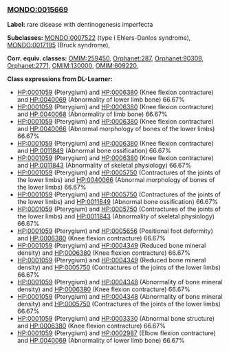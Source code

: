 
### [MONDO:0015669](http://purl.obolibrary.org/obo/MONDO_0015669)
**Label:** rare disease with dentinogenesis imperfecta

**Subclasses:** [MONDO:0007522](http://purl.obolibrary.org/obo/MONDO_0007522) (type i Ehlers-Danlos syndrome), [MONDO:0017195](http://purl.obolibrary.org/obo/MONDO_0017195) (Bruck syndrome), 

**Corr. equiv. classes:** [OMIM:259450](http://purl.obolibrary.org/obo/OMIM_259450), [Orphanet:287](http://www.orpha.net/ORDO/Orphanet_287), [Orphanet:90309](http://www.orpha.net/ORDO/Orphanet_90309), [Orphanet:2771](http://www.orpha.net/ORDO/Orphanet_2771), [OMIM:130000](http://purl.obolibrary.org/obo/OMIM_130000), [OMIM:609220](http://purl.obolibrary.org/obo/OMIM_609220), 

**Class expressions from DL-Learner:**

- [HP:0001059](http://purl.obolibrary.org/obo/HP_0001059) (Pterygium) and [HP:0006380](http://purl.obolibrary.org/obo/HP_0006380) (Knee flexion contracture) and [HP:0040069](http://purl.obolibrary.org/obo/HP_0040069) (Abnormality of lower limb bone) 66.67%
- [HP:0001059](http://purl.obolibrary.org/obo/HP_0001059) (Pterygium) and [HP:0006380](http://purl.obolibrary.org/obo/HP_0006380) (Knee flexion contracture) and [HP:0040068](http://purl.obolibrary.org/obo/HP_0040068) (Abnormality of limb bone) 66.67%
- [HP:0001059](http://purl.obolibrary.org/obo/HP_0001059) (Pterygium) and [HP:0006380](http://purl.obolibrary.org/obo/HP_0006380) (Knee flexion contracture) and [HP:0040066](http://purl.obolibrary.org/obo/HP_0040066) (Abnormal morphology of bones of the lower limbs) 66.67%
- [HP:0001059](http://purl.obolibrary.org/obo/HP_0001059) (Pterygium) and [HP:0006380](http://purl.obolibrary.org/obo/HP_0006380) (Knee flexion contracture) and [HP:0011849](http://purl.obolibrary.org/obo/HP_0011849) (Abnormal bone ossification) 66.67%
- [HP:0001059](http://purl.obolibrary.org/obo/HP_0001059) (Pterygium) and [HP:0006380](http://purl.obolibrary.org/obo/HP_0006380) (Knee flexion contracture) and [HP:0011843](http://purl.obolibrary.org/obo/HP_0011843) (Abnormality of skeletal physiology) 66.67%
- [HP:0001059](http://purl.obolibrary.org/obo/HP_0001059) (Pterygium) and [HP:0005750](http://purl.obolibrary.org/obo/HP_0005750) (Contractures of the joints of the lower limbs) and [HP:0040066](http://purl.obolibrary.org/obo/HP_0040066) (Abnormal morphology of bones of the lower limbs) 66.67%
- [HP:0001059](http://purl.obolibrary.org/obo/HP_0001059) (Pterygium) and [HP:0005750](http://purl.obolibrary.org/obo/HP_0005750) (Contractures of the joints of the lower limbs) and [HP:0011849](http://purl.obolibrary.org/obo/HP_0011849) (Abnormal bone ossification) 66.67%
- [HP:0001059](http://purl.obolibrary.org/obo/HP_0001059) (Pterygium) and [HP:0005750](http://purl.obolibrary.org/obo/HP_0005750) (Contractures of the joints of the lower limbs) and [HP:0011843](http://purl.obolibrary.org/obo/HP_0011843) (Abnormality of skeletal physiology) 66.67%
- [HP:0001059](http://purl.obolibrary.org/obo/HP_0001059) (Pterygium) and [HP:0005656](http://purl.obolibrary.org/obo/HP_0005656) (Positional foot deformity) and [HP:0006380](http://purl.obolibrary.org/obo/HP_0006380) (Knee flexion contracture) 66.67%
- [HP:0001059](http://purl.obolibrary.org/obo/HP_0001059) (Pterygium) and [HP:0004349](http://purl.obolibrary.org/obo/HP_0004349) (Reduced bone mineral density) and [HP:0006380](http://purl.obolibrary.org/obo/HP_0006380) (Knee flexion contracture) 66.67%
- [HP:0001059](http://purl.obolibrary.org/obo/HP_0001059) (Pterygium) and [HP:0004349](http://purl.obolibrary.org/obo/HP_0004349) (Reduced bone mineral density) and [HP:0005750](http://purl.obolibrary.org/obo/HP_0005750) (Contractures of the joints of the lower limbs) 66.67%
- [HP:0001059](http://purl.obolibrary.org/obo/HP_0001059) (Pterygium) and [HP:0004348](http://purl.obolibrary.org/obo/HP_0004348) (Abnormality of bone mineral density) and [HP:0006380](http://purl.obolibrary.org/obo/HP_0006380) (Knee flexion contracture) 66.67%
- [HP:0001059](http://purl.obolibrary.org/obo/HP_0001059) (Pterygium) and [HP:0004348](http://purl.obolibrary.org/obo/HP_0004348) (Abnormality of bone mineral density) and [HP:0005750](http://purl.obolibrary.org/obo/HP_0005750) (Contractures of the joints of the lower limbs) 66.67%
- [HP:0001059](http://purl.obolibrary.org/obo/HP_0001059) (Pterygium) and [HP:0003330](http://purl.obolibrary.org/obo/HP_0003330) (Abnormal bone structure) and [HP:0006380](http://purl.obolibrary.org/obo/HP_0006380) (Knee flexion contracture) 66.67%
- [HP:0001059](http://purl.obolibrary.org/obo/HP_0001059) (Pterygium) and [HP:0002987](http://purl.obolibrary.org/obo/HP_0002987) (Elbow flexion contracture) and [HP:0040069](http://purl.obolibrary.org/obo/HP_0040069) (Abnormality of lower limb bone) 66.67%


